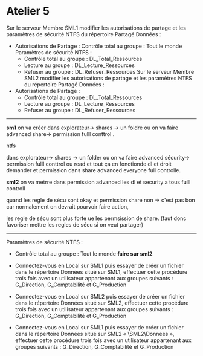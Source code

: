 # Atelier 5

Sur le serveur Membre SML1 modifier les autorisations de partage et les paramètres de sécurité NTFS du répertoire Partagé Données :
  - Autorisations de Partage : 
     Contrôle total au groupe : Tout le monde
  Paramètres de sécurité NTFS : 
    - Contrôle total au groupe : DL_Total_Ressources
    - Lecture au groupe :  DL_Lecture_Ressources
    - Refuser au groupe : DL_Refuser_Ressources
Sur le serveur Membre SML2 modifier les autorisations de partage et les paramètres NTFS du répertoire Partagé Données :
  - Autorisations de Partage : 
    -  Contrôle total au groupe : DL_Total_Ressources
    -  Lecture au groupe : DL_Lecture_Ressources
    - Refuser au groupe : DL_Refuser_Ressources


------

**sm1**
on va créer dans explorateur-> shares -> un foldre ou on va faire advanced share-> permission fulll conttrol .

ntfs  

dans explorateur-> shares -> un folder ou on va faire advanced sécurity-> permission fulll conttrol ou read et tout ça en fonctionde dl et droit demander et permission dans share advanced everyone full controlle.

**sml2**
on va metrre dans permission advanced les dl et security a tous fulll controll


quand les regle de sécu sont okay et permission share non  => c'est pas bon car normalement on devrait pourvoir faire action, 

les regle de sécu sont plus forte ue les permsission de share. (faut donc favoriser mettre les regles de sécu si on veut partager) 

------


Paramètres de sécurité NTFS : 
 - Contrôle total au groupe : Tout le monde
**faire sur sml2**

- Connectez-vous en Local sur SML1 puis essayer de créer un fichier dans le répertoire Données situé sur SML1, effectuer cette procédure trois fois avec un utilisateur appartenant aux groupes suivants : G_Direction, G_Comptabilité et G_Production

- Connectez-vous en Local sur SML2 puis essayer de créer un fichier dans le répertoire Données situé sur SML2, effectuer cette procédure trois fois avec un utilisateur appartenant aux groupes suivants : G_Direction, G_Comptabilité et G_Production 

- Connectez-vous en Local sur SML1 puis essayer de créer un fichier dans le répertoire Données situé sur SML2 « \\SML2\Donnees », effectuer cette procédure trois fois avec un utilisateur appartenant aux groupes suivants : G_Direction, G_Comptabilité et G_Production 


